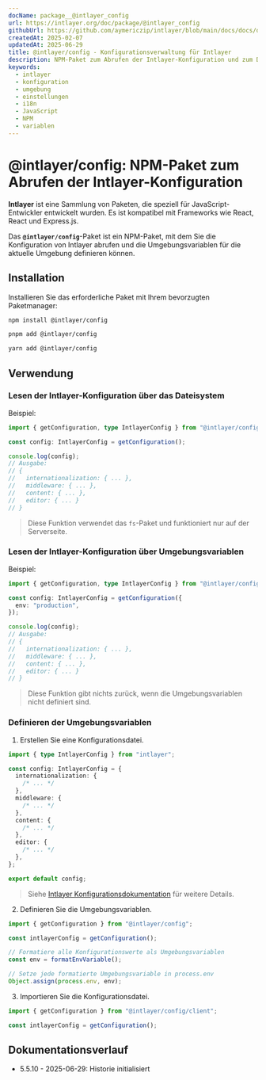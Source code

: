 ```yaml
---
docName: package__@intlayer_config
url: https://intlayer.org/doc/package/@intlayer_config
githubUrl: https://github.com/aymericzip/intlayer/blob/main/docs/docs/de/packages/@intlayer/config/index.md
createdAt: 2025-02-07
updatedAt: 2025-06-29
title: @intlayer/config - Konfigurationsverwaltung für Intlayer
description: NPM-Paket zum Abrufen der Intlayer-Konfiguration und zum Definieren von Umgebungsvariablen für Internationalisierungseinstellungen in verschiedenen Umgebungen.
keywords:
  - intlayer
  - konfiguration
  - umgebung
  - einstellungen
  - i18n
  - JavaScript
  - NPM
  - variablen
---
```


# @intlayer/config: NPM-Paket zum Abrufen der Intlayer-Konfiguration

**Intlayer** ist eine Sammlung von Paketen, die speziell für JavaScript-Entwickler entwickelt wurden. Es ist kompatibel mit Frameworks wie React, React und Express.js.

Das **`@intlayer/config`**-Paket ist ein NPM-Paket, mit dem Sie die Konfiguration von Intlayer abrufen und die Umgebungsvariablen für die aktuelle Umgebung definieren können.

## Installation

Installieren Sie das erforderliche Paket mit Ihrem bevorzugten Paketmanager:

```bash packageManager="npm"
npm install @intlayer/config
```

```bash packageManager="pnpm"
pnpm add @intlayer/config
```

```bash packageManager="yarn"
yarn add @intlayer/config
```

## Verwendung

### Lesen der Intlayer-Konfiguration über das Dateisystem

Beispiel:

```ts
import { getConfiguration, type IntlayerConfig } from "@intlayer/config";

const config: IntlayerConfig = getConfiguration();

console.log(config);
// Ausgabe:
// {
//   internationalization: { ... },
//   middleware: { ... },
//   content: { ... },
//   editor: { ... }
// }
```

> Diese Funktion verwendet das `fs`-Paket und funktioniert nur auf der Serverseite.

### Lesen der Intlayer-Konfiguration über Umgebungsvariablen

Beispiel:

```ts
import { getConfiguration, type IntlayerConfig } from "@intlayer/config/client";

const config: IntlayerConfig = getConfiguration({
  env: "production",
});

console.log(config);
// Ausgabe:
// {
//   internationalization: { ... },
//   middleware: { ... },
//   content: { ... },
//   editor: { ... }
// }
```

> Diese Funktion gibt nichts zurück, wenn die Umgebungsvariablen nicht definiert sind.

### Definieren der Umgebungsvariablen

1. Erstellen Sie eine Konfigurationsdatei.

```ts fileName="intlayer.config.ts"
import { type IntlayerConfig } from "intlayer";

const config: IntlayerConfig = {
  internationalization: {
    /* ... */
  },
  middleware: {
    /* ... */
  },
  content: {
    /* ... */
  },
  editor: {
    /* ... */
  },
};

export default config;
```

> Siehe [Intlayer Konfigurationsdokumentation](https://github.com/aymericzip/intlayer/blob/main/docs/docs/de/configuration.md) für weitere Details.

2. Definieren Sie die Umgebungsvariablen.

```ts
import { getConfiguration } from "@intlayer/config";

const intlayerConfig = getConfiguration();

// Formatiere alle Konfigurationswerte als Umgebungsvariablen
const env = formatEnvVariable();

// Setze jede formatierte Umgebungsvariable in process.env
Object.assign(process.env, env);
```

3. Importieren Sie die Konfigurationsdatei.

```ts
import { getConfiguration } from "@intlayer/config/client";

const intlayerConfig = getConfiguration();
```

## Dokumentationsverlauf

- 5.5.10 - 2025-06-29: Historie initialisiert
